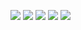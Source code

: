![](http://github-profile-summary-cards.vercel.app/api/cards/profile-details?username=nayeem92&theme=tokyonight)
![](http://github-profile-summary-cards.vercel.app/api/cards/repos-per-language?username=nayeem92&theme=tokyonight)
![](http://github-profile-summary-cards.vercel.app/api/cards/most-commit-language?username=nayeem92&theme=tokyonight)
![](http://github-profile-summary-cards.vercel.app/api/cards/stats?username=nayeem92&theme=tokyonight)
![](http://github-profile-summary-cards.vercel.app/api/cards/productive-time?username=nayeem92&theme=tokyonight&utcOffset=8)
